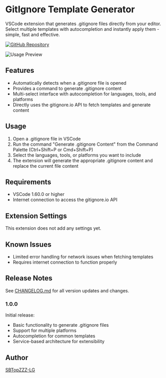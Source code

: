 # GitIgnore Template Generator

VSCode extension that generates .gitignore files directly from your editor. Select multiple templates with autocompletion and instantly apply them - simple, fast and effective.

[![GitHub Repository](https://img.shields.io/badge/GitHub-Repository-blue.svg)](https://github.com/SBTopZZZ-LG/vscode-gitignore-template-generator)

![Usage Preview](https://github.com/SBTopZZZ-LG/vscode-gitignore-template-generator/raw/main/media/vscode-gitignore-template-generator.gif)

## Features

- Automatically detects when a .gitignore file is opened
- Provides a command to generate .gitignore content
- Multi-select interface with autocompletion for languages, tools, and platforms
- Directly uses the gitignore.io API to fetch templates and generate content

## Usage

1. Open a .gitignore file in VSCode
2. Run the command "Generate .gitignore Content" from the Command Palette (Ctrl+Shift+P or Cmd+Shift+P)
3. Select the languages, tools, or platforms you want to include
4. The extension will generate the appropriate .gitignore content and replace the current file content

## Requirements

- VSCode 1.60.0 or higher
- Internet connection to access the gitignore.io API

## Extension Settings

This extension does not add any settings yet.

## Known Issues

- Limited error handling for network issues when fetching templates
- Requires internet connection to function properly

## Release Notes

See [CHANGELOG.md](CHANGELOG.md) for all version updates and changes.

### 1.0.0

Initial release:
- Basic functionality to generate .gitignore files
- Support for multiple platforms
- Autocompletion for common templates
- Service-based architecture for extensibility

## Author

[SBTopZZZ-LG](https://github.com/SBTopZZZ-LG)
